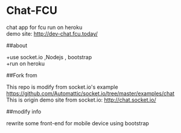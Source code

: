 Chat-FCU
==================================

chat app for fcu run on heroku     
demo site: http://dev-chat.fcu.today/  

##about

+use socket.io ,Nodejs , bootstrap   
+run on heroku   

##Fork from

This repo is modify from socket.io's example   
https://github.com/Automattic/socket.io/tree/master/examples/chat  
This is origin demo site from socket.io: http://chat.socket.io/

##modify info

rewrite some front-end for mobile device using bootstrap

